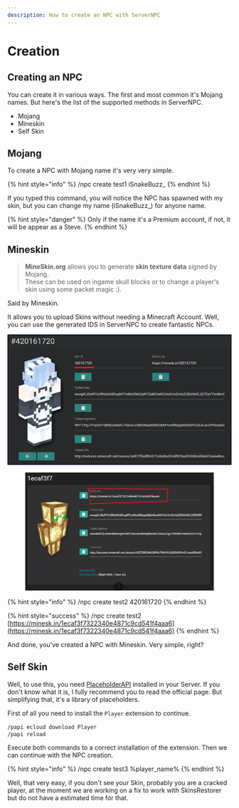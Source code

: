 ```yaml
---
description: How to create an NPC with ServerNPC
---
```


# Creation

## Creating an NPC

You can create it in various ways. The first and most common it's Mojang names. But here's the list of the supported methods in ServerNPC.

* Mojang
* Mineskin
* Self Skin

## Mojang

To create a NPC with Mojang name it's very very simple.

{% hint style="info" %}
/npc create test1 iSnakeBuzz\_
{% endhint %}

If you typed this command, you will notice the NPC has spawned with my skin, but you can change my name (iSnakeBuzz\_) for anyone name.

{% hint style="danger" %}
Only if the name it's a Premium account, if not, it will be appear as a Steve.
{% endhint %}

## Mineskin

> **MineSkin.org** allows you to generate **skin texture data** signed by Mojang.\
> These can be used on ingame skull blocks or to change a player's skin using some packet magic :).

Said by Mineskin.

It allows you to upload Skins without needing a Minecraft Account. Well, you can use the generated IDS in ServerNPC to create fantastic NPCs.

![](<../.gitbook/assets/image (5) (1).png>)

<figure><img src="../.gitbook/assets/image (12).png" alt=""><figcaption></figcaption></figure>

{% hint style="info" %}
/npc create test2 420161720
{% endhint %}

{% hint style="success" %}
/npc create test2 [https://minesk.in/1ecaf3f7322340e4871c9cd541f4aaa6](https://minesk.in/1ecaf3f7322340e4871c9cd541f4aaa6)
{% endhint %}

And done, you've created a NPC with Mineskin. Very simple, right?

## Self Skin

Well, to use this, you need [PlaceholderAPI](https://www.spigotmc.org/resources/placeholderapi.6245/) installed in your Server. If you don't know what it is, I fully recommend you to read the official page. But simplifying that, it's a library of placeholders.

First of all you need to install the `Player` extension to continue.

```
/papi ecloud download Player
/papi reload
```

Execute both commands to a correct installation of the extension. Then we can continue with the NPC creation.

{% hint style="info" %}
/npc create test3 %player\_name%
{% endhint %}

Well, that very easy, if you don't see your Skin, probably you are a cracked player, at the moment we are working on a fix to work with SkinsRestorer but do not have a estimated time for that.
